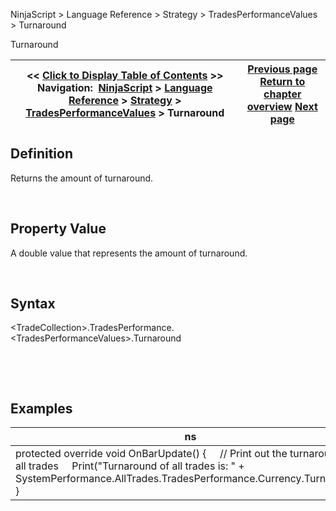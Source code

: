 ﻿


NinjaScript \> Language Reference \> Strategy \> TradesPerformanceValues \> Turnaround






















Turnaround







| \<\< [Click to Display Table of Contents](turnaround.md) \>\> **Navigation:**     [NinjaScript](ninjascript-1.md) \> [Language Reference](language_reference_wip-1.md) \> [Strategy](strategy-1.md) \> [TradesPerformanceValues](tradesperformancevalues-1.md) \> Turnaround | [Previous page](stddev-1.md) [Return to chapter overview](tradesperformancevalues-1.md) [Next page](ulcer-1.md) |
| --- | --- |











## Definition


Returns the amount of turnaround.  

 


## Property Value


A double value that represents the amount of turnaround.


 


## Syntax
\<TradeCollection\>.TradesPerformance.\<TradesPerformanceValues\>.Turnaround


 


 


## Examples




| ns |
| --- |
| protected override void OnBarUpdate() {      // Print out the turnaround of all trades      Print("Turnaround of all trades is: " \+ SystemPerformance.AllTrades.TradesPerformance.Currency.Turnaround); } |









